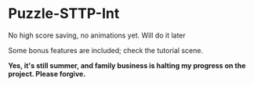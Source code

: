 # Puzzle-STTP-Int

No high score saving, no animations yet. Will do it later

Some bonus features are included; check the tutorial scene.

**Yes, it's still summer, and family business is halting my progress on the project. Please forgive.**
